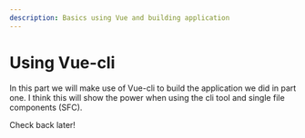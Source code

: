 ```yaml
---
description: Basics using Vue and building application
---
```


# Using Vue-cli

In this part we will make use of Vue-cli to build the application we did in part one. I think this will show the power when using the cli tool and single file components (SFC).

Check back later!
